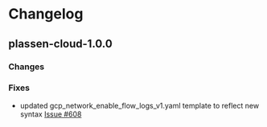 # Changelog

## plassen-cloud-1.0.0 

### Changes

### Fixes
* updated gcp_network_enable_flow_logs_v1.yaml template to reflect new syntax [Issue #608](https://github.com/terraform-google-modules/terraform-example-foundation/issues/608)
